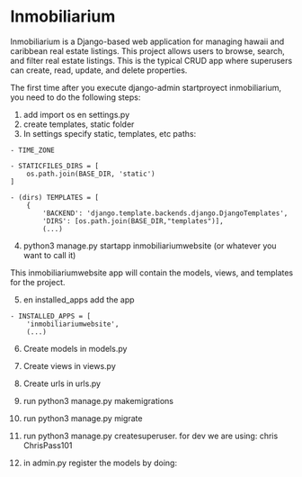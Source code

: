 # Inmobiliarium

Inmobiliarium is a Django-based web application for managing hawaii and caribbean real estate listings. This project allows users to browse, search, and filter real estate listings. This is the typical CRUD app where superusers can create, read, update, and delete properties.

The first time after you execute django-admin startproyect inmobiliarium, you need to do the following steps:

1. add import os en settings.py
2. create templates, static folder
3. In settings specify static, templates, etc paths:


```
- TIME_ZONE
```

```
- STATICFILES_DIRS = [
    os.path.join(BASE_DIR, 'static')
]
```

```
- (dirs) TEMPLATES = [
    {
        'BACKEND': 'django.template.backends.django.DjangoTemplates',
        'DIRS': [os.path.join(BASE_DIR,"templates")],
        (...)
```

4. python3 manage.py startapp inmobiliariumwebsite (or whatever you want to call it)

This inmobiliariumwebsite app will contain the models, views, and templates for the project.

5. en installed_apps add the app

```
- INSTALLED_APPS = [
    'inmobiliariumwebsite',
    (...)
```

6. Create models in models.py

7. Create views in views.py

8. Create urls in urls.py

9. run python3 manage.py makemigrations

10. run python3 manage.py migrate

11. run python3 manage.py createsuperuser. for dev we are using: 
chris
ChrisPass101

12. in admin.py register the models by doing:



